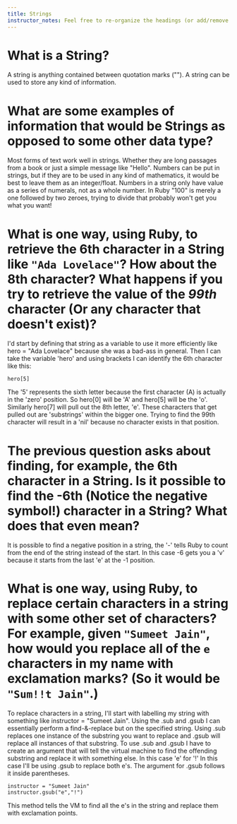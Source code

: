 ```yaml
---
title: Strings
instructor_notes: Feel free to re-organize the headings (or add/remove headings) below. We included the headings for your benefit, but it's 100% fine if you want to write your responses in some different structure.
---
```


# What is a String?

A string is anything contained between quotation marks (""). A string can be used to store any kind of information.


# What are some examples of information that would be Strings as opposed to some other data type?

Most forms of text work well in strings. Whether they are long passages from a book or just a simple message like "Hello".
Numbers can be put in strings, but if they are to be used in any kind of mathematics, it would be best to leave them as an integer/float.
Numbers in a string only have value as a series of numerals, not as a whole number. In Ruby "100" is merely a one followed by two zeroes, trying to divide that probably won't get you what you want!


# What is one way, using Ruby, to retrieve the 6th character in a String like `"Ada Lovelace"`? How about the 8th character? What happens if you try to retrieve the value of the _99th_ character (Or any character that doesn't exist)?

I'd start by defining that string as a variable to use it more efficiently like hero = "Ada Lovelace" because she was a bad-ass in general.
Then I can take the variable 'hero' and using brackets I can identify the 6th character like this:

    hero[5]
    
The '5' represents the sixth letter because the first character (A) is actually in the 'zero' position. 
So hero[0] will be 'A' and hero[5] will be the 'o'. Similarly hero[7] will pull out the 8th letter, 'e'. These characters that get pulled out are 'substrings' within the bigger one.
Trying to find the 99th character will result in a 'nil' because no character exists in that position.


# The previous question asks about finding, for example, the 6th character in a String. Is it possible to find the **-6th** (Notice the negative symbol!) character in a String? What does that even mean?

It is possible to find a negative position in a string, the '-' tells Ruby to count from the end of the string instead of the start. In this case -6 gets you a 'v' because it starts from the last 'e' at the -1 position.


# What is one way, using Ruby, to replace certain characters in a string with some other set of characters? For example, given `"Sumeet Jain"`, how would you replace all of the `e` characters in my name with exclamation marks? (So it would be `"Sum!!t Jain"`.)

To replace characters in a string, I'll start with labelling my string with something like instructor = "Sumeet Jain".
Using the .sub and .gsub I can essentially perform a find-&-replace but on the specified string. Using .sub replaces one instance of the substring you want to replace and .gsub will replace all instances of that substring.
To use .sub and .gsub I have to create an argument that will tell the virtual machine to find the offending substring and replace it with something else. In this case 'e' for '!' 
In this case I'll be using .gsub to replace both e's. The argument for .gsub follows it inside parentheses.

    instructor = "Sumeet Jain"
    instructor.gsub("e","!")
    
This method tells the VM to find all the e's in the string and replace them with exclamation points.